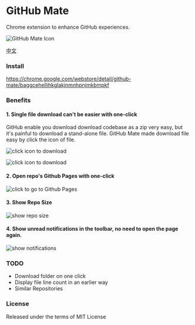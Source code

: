 GitHub Mate
==================
Chrome extension to enhance GitHub experiences.

![GitHub Mate Icon](https://lh5.googleusercontent.com/lu8gjeuKCYW846Y-l8tt4PulU4R3TBXqe0FDwmve_DhHD5RDuf6lUps2d0isFU-WLzjgrXZ5PQ=s128-h128-e365)

[中文](https://github.com/camsong/chrome-github-mate/blob/master/README.cn.md)

### Install

https://chrome.google.com/webstore/detail/github-mate/baggcehellihkglakjnmnhpnjmkbmpkf

### Benefits

#### 1. Single file download can't be easier with one-click
GitHub enable you download download codebase as a zip very easy, but it's painful to download a stand-alone file.
GitHub Mate made download file easy by click the icon of file.

![click icon to download](https://lh3.googleusercontent.com/Kqy1GJ4AhBhacfP32EpbPgXcqUCRgHD49zm3Lq98Kau9genJE8ZRzxsbIiFaSZRdj4Oj2asPPdU=s640-h400-e365-rw)

![click icon to download](https://lh3.googleusercontent.com/kTEhmep4hM1Mknr1ILHgFVIzS8a-WszsdKjV0qH8Qjp7M-rbYA-yNR-WA6voWY7gtG9DIBn7Uw=s640-h400-e365-rw)

#### 2. Open repo's Github Pages with one-click
![click to go to Github Pages](https://lh3.googleusercontent.com/Kqy1GJ4AhBhacfP32EpbPgXcqUCRgHD49zm3Lq98Kau9genJE8ZRzxsbIiFaSZRdj4Oj2asPPdU=s640-h400-e365-rw)

#### 3. Show Repo Size
![show repo size](https://lh3.googleusercontent.com/55rEmkS6aozOxTiDedq5ENddNK2C2P4VfwVK-DoeCbHOduXPLySXv8dqdLFFAPtgsERLq2_u=s640-h400-e365-rw)

#### 4. Show unread notifications in the toolbar, no need to open the page again.

![show notifications](https://lh3.googleusercontent.com/Gc9ToCQXkMw9mJkMDnST4fmICa74EOhc2tcp_HKxefAvp_ahUiLWU_o9oBCPcN-7-xqbimXcIw=s640-h400-e365-rw)

### TODO

* Download folder on one click
* Display file line count in an earlier way
* Similar Repositories

### License

Released under the terms of MIT License
